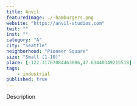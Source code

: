```yaml
---
title: Anvil
featuredImage: ./-hamburgers.png
website: "https://anvil-studios.com"
twit: ""
inst: ""
category: "A"
city: "Seattle"
neighborhood: "Pioneer Square"
size: "Small (1-10)"
place: [-122.31767084463806,47.61440349215518]
tags:
    - industrial
published: true
---
```


Description
